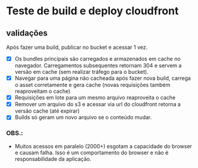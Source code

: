 # Teste de build e deploy cloudfront

## validações

Após fazer uma build, publicar no bucket e acessar 1 vez.

- [x] Os bundles principais são carregados e armazenados em cache no navegador. Carregamentos subsequentes retornam 304 e servem a versão em cache (sem realizar tráfego para o bucket).
- [x] Navegar para uma página não cacheada após fazer nova build, carrega o asset corretamente e gera cache (novas requisições também reaproveitam o cache)
- [x] Requisições em lote para um mesmo arquivo reaproveita o cache
- [x] Remover um arquivo do s3 e acessar via url do cloudfront retorna a versão cache (até expirar)
- [x] Builds só geram um novo arquivo se o conteúdo mudar.

### OBS.:

- Muitos acessos em paralelo (2000+) esgotam a capacidade do browser e causam falha. Isso é um comportamento do browser e não é responsabilidade da aplicação.
